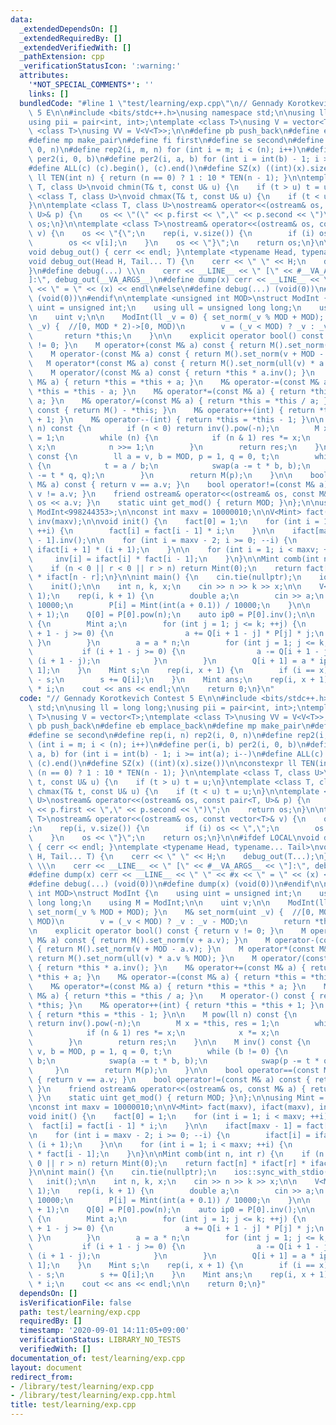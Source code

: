 ```yaml
---
data:
  _extendedDependsOn: []
  _extendedRequiredBy: []
  _extendedVerifiedWith: []
  _pathExtension: cpp
  _verificationStatusIcon: ':warning:'
  attributes:
    '*NOT_SPECIAL_COMMENTS*': ''
    links: []
  bundledCode: "#line 1 \"test/learning/exp.cpp\"\n// Gennady Korotkevich Contest\
    \ 5 E\n\n#include <bits/stdc++.h>\nusing namespace std;\n\nusing ll = long long;\n\
    using pii = pair<int, int>;\ntemplate <class T>\nusing V = vector<T>;\ntemplate\
    \ <class T>\nusing VV = V<V<T>>;\n\n#define pb push_back\n#define eb emplace_back\n\
    #define mp make_pair\n#define fi first\n#define se second\n#define rep(i, n) rep2(i,\
    \ 0, n)\n#define rep2(i, m, n) for (int i = m; i < (n); i++)\n#define per(i, b)\
    \ per2(i, 0, b)\n#define per2(i, a, b) for (int i = int(b) - 1; i >= int(a); i--)\n\
    #define ALL(c) (c).begin(), (c).end()\n#define SZ(x) ((int)(x).size())\n\nconstexpr\
    \ ll TEN(int n) { return (n == 0) ? 1 : 10 * TEN(n - 1); }\n\ntemplate <class\
    \ T, class U>\nvoid chmin(T& t, const U& u) {\n    if (t > u) t = u;\n}\ntemplate\
    \ <class T, class U>\nvoid chmax(T& t, const U& u) {\n    if (t < u) t = u;\n\
    }\n\ntemplate <class T, class U>\nostream& operator<<(ostream& os, const pair<T,\
    \ U>& p) {\n    os << \"(\" << p.first << \",\" << p.second << \")\";\n    return\
    \ os;\n}\n\ntemplate <class T>\nostream& operator<<(ostream& os, const vector<T>&\
    \ v) {\n    os << \"{\";\n    rep(i, v.size()) {\n        if (i) os << \",\";\n\
    \        os << v[i];\n    }\n    os << \"}\";\n    return os;\n}\n\n#ifdef LOCAL\n\
    void debug_out() { cerr << endl; }\ntemplate <typename Head, typename... Tail>\n\
    void debug_out(Head H, Tail... T) {\n    cerr << \" \" << H;\n    debug_out(T...);\n\
    }\n#define debug(...) \\\n    cerr << __LINE__ << \" [\" << #__VA_ARGS__ << \"\
    ]:\", debug_out(__VA_ARGS__)\n#define dump(x) cerr << __LINE__ << \" \" << #x\
    \ << \" = \" << (x) << endl\n#else\n#define debug(...) (void(0))\n#define dump(x)\
    \ (void(0))\n#endif\n\ntemplate <unsigned int MOD>\nstruct ModInt {\n    using\
    \ uint = unsigned int;\n    using ull = unsigned long long;\n    using M = ModInt;\n\
    \n    uint v;\n\n    ModInt(ll _v = 0) { set_norm(_v % MOD + MOD); }\n    M& set_norm(uint\
    \ _v) {  //[0, MOD * 2)->[0, MOD)\n        v = (_v < MOD) ? _v : _v - MOD;\n \
    \       return *this;\n    }\n\n    explicit operator bool() const { return v\
    \ != 0; }\n    M operator+(const M& a) const { return M().set_norm(v + a.v); }\n\
    \    M operator-(const M& a) const { return M().set_norm(v + MOD - a.v); }\n \
    \   M operator*(const M& a) const { return M().set_norm(ull(v) * a.v % MOD); }\n\
    \    M operator/(const M& a) const { return *this * a.inv(); }\n    M& operator+=(const\
    \ M& a) { return *this = *this + a; }\n    M& operator-=(const M& a) { return\
    \ *this = *this - a; }\n    M& operator*=(const M& a) { return *this = *this *\
    \ a; }\n    M& operator/=(const M& a) { return *this = *this / a; }\n    M operator-()\
    \ const { return M() - *this; }\n    M& operator++(int) { return *this = *this\
    \ + 1; }\n    M& operator--(int) { return *this = *this - 1; }\n\n    M pow(ll\
    \ n) const {\n        if (n < 0) return inv().pow(-n);\n        M x = *this, res\
    \ = 1;\n        while (n) {\n            if (n & 1) res *= x;\n            x *=\
    \ x;\n            n >>= 1;\n        }\n        return res;\n    }\n\n    M inv()\
    \ const {\n        ll a = v, b = MOD, p = 1, q = 0, t;\n        while (b != 0)\
    \ {\n            t = a / b;\n            swap(a -= t * b, b);\n            swap(p\
    \ -= t * q, q);\n        }\n        return M(p);\n    }\n\n    bool operator==(const\
    \ M& a) const { return v == a.v; }\n    bool operator!=(const M& a) const { return\
    \ v != a.v; }\n    friend ostream& operator<<(ostream& os, const M& a) { return\
    \ os << a.v; }\n    static uint get_mod() { return MOD; }\n};\n\nusing Mint =\
    \ ModInt<998244353>;\n\nconst int maxv = 10000010;\n\nV<Mint> fact(maxv), ifact(maxv),\
    \ inv(maxv);\n\nvoid init() {\n    fact[0] = 1;\n    for (int i = 1; i < maxv;\
    \ ++i) {\n        fact[i] = fact[i - 1] * i;\n    }\n\n    ifact[maxv - 1] = fact[maxv\
    \ - 1].inv();\n\n    for (int i = maxv - 2; i >= 0; --i) {\n        ifact[i] =\
    \ ifact[i + 1] * (i + 1);\n    }\n\n    for (int i = 1; i < maxv; ++i) {\n   \
    \     inv[i] = ifact[i] * fact[i - 1];\n    }\n}\n\nMint comb(int n, int r) {\n\
    \    if (n < 0 || r < 0 || r > n) return Mint(0);\n    return fact[n] * ifact[r]\
    \ * ifact[n - r];\n}\n\nint main() {\n    cin.tie(nullptr);\n    ios::sync_with_stdio(false);\n\
    \    init();\n\n    int n, k, x;\n    cin >> n >> k >> x;\n\n    V<Mint> P(k +\
    \ 1);\n    rep(i, k + 1) {\n        double a;\n        cin >> a;\n        a *=\
    \ 10000;\n        P[i] = Mint(int(a + 0.1)) / 10000;\n    }\n\n    V<Mint> Q(x\
    \ + 1);\n    Q[0] = P[0].pow(n);\n    auto ip0 = P[0].inv();\n\n    rep(i, x)\
    \ {\n        Mint a;\n        for (int j = 1; j <= k; ++j) {\n            if (i\
    \ + 1 - j >= 0) {\n                a += Q[i + 1 - j] * P[j] * j;\n           \
    \ }\n        }\n        a = a * n;\n        for (int j = 1; j <= k; ++j) {\n \
    \           if (i + 1 - j >= 0) {\n                a -= Q[i + 1 - j] * P[j] *\
    \ (i + 1 - j);\n            }\n        }\n        Q[i + 1] = a * ip0 * inv[i +\
    \ 1];\n    }\n    Mint s;\n    rep(i, x + 1) {\n        if (i == x) Q[i] = Mint(1)\
    \ - s;\n        s += Q[i];\n    }\n    Mint ans;\n    rep(i, x + 1) ans += Q[i]\
    \ * i;\n    cout << ans << endl;\n\n    return 0;\n}\n"
  code: "// Gennady Korotkevich Contest 5 E\n\n#include <bits/stdc++.h>\nusing namespace\
    \ std;\n\nusing ll = long long;\nusing pii = pair<int, int>;\ntemplate <class\
    \ T>\nusing V = vector<T>;\ntemplate <class T>\nusing VV = V<V<T>>;\n\n#define\
    \ pb push_back\n#define eb emplace_back\n#define mp make_pair\n#define fi first\n\
    #define se second\n#define rep(i, n) rep2(i, 0, n)\n#define rep2(i, m, n) for\
    \ (int i = m; i < (n); i++)\n#define per(i, b) per2(i, 0, b)\n#define per2(i,\
    \ a, b) for (int i = int(b) - 1; i >= int(a); i--)\n#define ALL(c) (c).begin(),\
    \ (c).end()\n#define SZ(x) ((int)(x).size())\n\nconstexpr ll TEN(int n) { return\
    \ (n == 0) ? 1 : 10 * TEN(n - 1); }\n\ntemplate <class T, class U>\nvoid chmin(T&\
    \ t, const U& u) {\n    if (t > u) t = u;\n}\ntemplate <class T, class U>\nvoid\
    \ chmax(T& t, const U& u) {\n    if (t < u) t = u;\n}\n\ntemplate <class T, class\
    \ U>\nostream& operator<<(ostream& os, const pair<T, U>& p) {\n    os << \"(\"\
    \ << p.first << \",\" << p.second << \")\";\n    return os;\n}\n\ntemplate <class\
    \ T>\nostream& operator<<(ostream& os, const vector<T>& v) {\n    os << \"{\"\
    ;\n    rep(i, v.size()) {\n        if (i) os << \",\";\n        os << v[i];\n\
    \    }\n    os << \"}\";\n    return os;\n}\n\n#ifdef LOCAL\nvoid debug_out()\
    \ { cerr << endl; }\ntemplate <typename Head, typename... Tail>\nvoid debug_out(Head\
    \ H, Tail... T) {\n    cerr << \" \" << H;\n    debug_out(T...);\n}\n#define debug(...)\
    \ \\\n    cerr << __LINE__ << \" [\" << #__VA_ARGS__ << \"]:\", debug_out(__VA_ARGS__)\n\
    #define dump(x) cerr << __LINE__ << \" \" << #x << \" = \" << (x) << endl\n#else\n\
    #define debug(...) (void(0))\n#define dump(x) (void(0))\n#endif\n\ntemplate <unsigned\
    \ int MOD>\nstruct ModInt {\n    using uint = unsigned int;\n    using ull = unsigned\
    \ long long;\n    using M = ModInt;\n\n    uint v;\n\n    ModInt(ll _v = 0) {\
    \ set_norm(_v % MOD + MOD); }\n    M& set_norm(uint _v) {  //[0, MOD * 2)->[0,\
    \ MOD)\n        v = (_v < MOD) ? _v : _v - MOD;\n        return *this;\n    }\n\
    \n    explicit operator bool() const { return v != 0; }\n    M operator+(const\
    \ M& a) const { return M().set_norm(v + a.v); }\n    M operator-(const M& a) const\
    \ { return M().set_norm(v + MOD - a.v); }\n    M operator*(const M& a) const {\
    \ return M().set_norm(ull(v) * a.v % MOD); }\n    M operator/(const M& a) const\
    \ { return *this * a.inv(); }\n    M& operator+=(const M& a) { return *this =\
    \ *this + a; }\n    M& operator-=(const M& a) { return *this = *this - a; }\n\
    \    M& operator*=(const M& a) { return *this = *this * a; }\n    M& operator/=(const\
    \ M& a) { return *this = *this / a; }\n    M operator-() const { return M() -\
    \ *this; }\n    M& operator++(int) { return *this = *this + 1; }\n    M& operator--(int)\
    \ { return *this = *this - 1; }\n\n    M pow(ll n) const {\n        if (n < 0)\
    \ return inv().pow(-n);\n        M x = *this, res = 1;\n        while (n) {\n\
    \            if (n & 1) res *= x;\n            x *= x;\n            n >>= 1;\n\
    \        }\n        return res;\n    }\n\n    M inv() const {\n        ll a =\
    \ v, b = MOD, p = 1, q = 0, t;\n        while (b != 0) {\n            t = a /\
    \ b;\n            swap(a -= t * b, b);\n            swap(p -= t * q, q);\n   \
    \     }\n        return M(p);\n    }\n\n    bool operator==(const M& a) const\
    \ { return v == a.v; }\n    bool operator!=(const M& a) const { return v != a.v;\
    \ }\n    friend ostream& operator<<(ostream& os, const M& a) { return os << a.v;\
    \ }\n    static uint get_mod() { return MOD; }\n};\n\nusing Mint = ModInt<998244353>;\n\
    \nconst int maxv = 10000010;\n\nV<Mint> fact(maxv), ifact(maxv), inv(maxv);\n\n\
    void init() {\n    fact[0] = 1;\n    for (int i = 1; i < maxv; ++i) {\n      \
    \  fact[i] = fact[i - 1] * i;\n    }\n\n    ifact[maxv - 1] = fact[maxv - 1].inv();\n\
    \n    for (int i = maxv - 2; i >= 0; --i) {\n        ifact[i] = ifact[i + 1] *\
    \ (i + 1);\n    }\n\n    for (int i = 1; i < maxv; ++i) {\n        inv[i] = ifact[i]\
    \ * fact[i - 1];\n    }\n}\n\nMint comb(int n, int r) {\n    if (n < 0 || r <\
    \ 0 || r > n) return Mint(0);\n    return fact[n] * ifact[r] * ifact[n - r];\n\
    }\n\nint main() {\n    cin.tie(nullptr);\n    ios::sync_with_stdio(false);\n \
    \   init();\n\n    int n, k, x;\n    cin >> n >> k >> x;\n\n    V<Mint> P(k +\
    \ 1);\n    rep(i, k + 1) {\n        double a;\n        cin >> a;\n        a *=\
    \ 10000;\n        P[i] = Mint(int(a + 0.1)) / 10000;\n    }\n\n    V<Mint> Q(x\
    \ + 1);\n    Q[0] = P[0].pow(n);\n    auto ip0 = P[0].inv();\n\n    rep(i, x)\
    \ {\n        Mint a;\n        for (int j = 1; j <= k; ++j) {\n            if (i\
    \ + 1 - j >= 0) {\n                a += Q[i + 1 - j] * P[j] * j;\n           \
    \ }\n        }\n        a = a * n;\n        for (int j = 1; j <= k; ++j) {\n \
    \           if (i + 1 - j >= 0) {\n                a -= Q[i + 1 - j] * P[j] *\
    \ (i + 1 - j);\n            }\n        }\n        Q[i + 1] = a * ip0 * inv[i +\
    \ 1];\n    }\n    Mint s;\n    rep(i, x + 1) {\n        if (i == x) Q[i] = Mint(1)\
    \ - s;\n        s += Q[i];\n    }\n    Mint ans;\n    rep(i, x + 1) ans += Q[i]\
    \ * i;\n    cout << ans << endl;\n\n    return 0;\n}"
  dependsOn: []
  isVerificationFile: false
  path: test/learning/exp.cpp
  requiredBy: []
  timestamp: '2020-09-01 14:11:05+09:00'
  verificationStatus: LIBRARY_NO_TESTS
  verifiedWith: []
documentation_of: test/learning/exp.cpp
layout: document
redirect_from:
- /library/test/learning/exp.cpp
- /library/test/learning/exp.cpp.html
title: test/learning/exp.cpp
---
```

